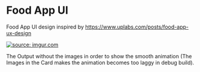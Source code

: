 # Food App UI
Food App UI design inspired by https://www.uplabs.com/posts/food-app-ux-design

<a href="https://imgur.com/QwkIdZ7"><img src="https://i.imgur.com/QwkIdZ7.gif" title="source: imgur.com" /></a>
 
The Output without the images in order to show the smooth animation (The Images in the Card makes the animation becomes too laggy in debug build).
